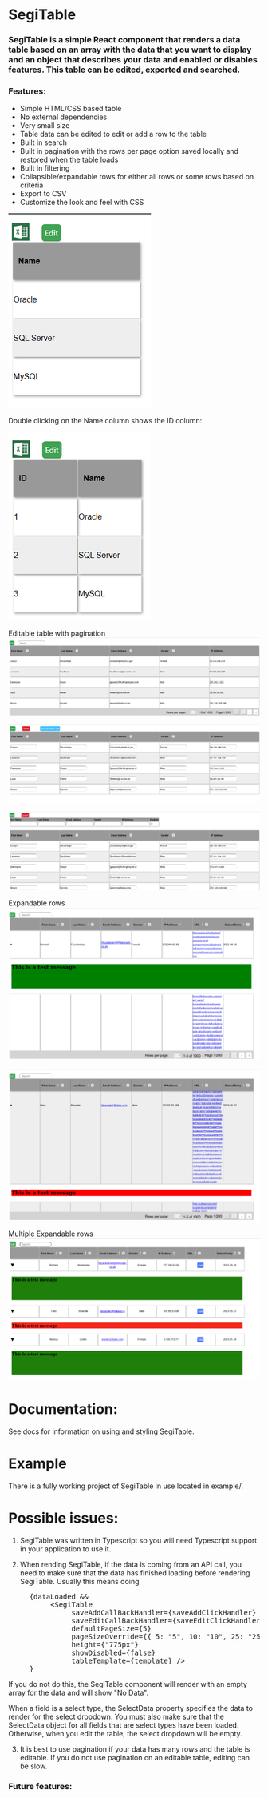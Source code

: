 # SegiTable

### SegiTable is a simple React component that renders a data table based on an array with the data that you want to display and an object that describes your data and enabled or disables features. This table can be edited, exported and searched.

### Features:

 - Simple HTML/CSS based table
 - No external dependencies
 - Very small size
 - Table data can be edited to edit or add a row to the table
 - Built in search
 - Built in pagination with the rows per page option saved locally and restored when the table loads
 - Built in filtering
 - Collapsible/expandable rows for either all rows or some rows based on criteria
 - Export to CSV
 - Customize the look and feel with CSS


![alt text](screenshots/Example.png "")

Double clicking on the Name column shows the ID column:

![alt text](screenshots/Example2.png "")

Editable table with pagination
![alt text](screenshots/Example3.png "")

![alt text](screenshots/Example4.png "")

![alt text](screenshots/Example5.png "")

Expandable rows
![alt text](screenshots/Example6.png "")

![alt text](screenshots/Example7.png "")

Multiple Expandable rows
![alt text](screenshots/Example8.png "")

# Documentation:

See docs for information on using and styling SegiTable.

# Example
There is a fully working project of SegiTable in use located in example/.

# Possible issues:

1. SegiTable was written in Typescript so you will need Typescript support in your application to use it.

2. When rending SegiTable, if the data is coming from an API call, you need to make sure that the data has finished loading before rendering SegiTable. Usually this means doing

<pre>
     {dataLoaded &&
          &lt;SegiTable
               saveAddCallBackHandler={saveAddClickHandler}
               saveEditCallBackHandler={saveEditClickHandler}
               defaultPageSize={5}
               pageSizeOverride={{ 5: "5", 10: "10", 25: "25", 50: "50" }}
               height={"775px"}
               showDisabled={false}
               tableTemplate={template} /&gt;
     }
</pre>

If you do not do this, the SegiTable component will render with an empty array for the data and will show "No Data".

When a field is a select type, the SelectData property specifies the data to render for the select dropdown. You must also make sure that the SelectData object for all fields 
that are select types have been loaded. Otherwise, when you edit the table, the select dropdown will be empty. 

3. It is best to use pagination if your data has many rows and the table is editable. If you do not use pagination on an editable table, editing can be slow.

### Future features:
